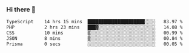 ### Hi there 🌱
<!--START_SECTION:waka-->

```txt
TypeScript    14 hrs 15 mins  █████████████████████░░░░   83.97 %
PHP           2 hrs 23 mins   ███▓░░░░░░░░░░░░░░░░░░░░░   14.08 %
CSS           10 mins         ▒░░░░░░░░░░░░░░░░░░░░░░░░   00.99 %
JSON          8 mins          ▒░░░░░░░░░░░░░░░░░░░░░░░░   00.84 %
Prisma        0 secs          ░░░░░░░░░░░░░░░░░░░░░░░░░   00.05 %
```

<!--END_SECTION:waka-->
<!--
**Dieg0raf/Dieg0raf** is a ✨ _special_ ✨ repository because its `README.md` (this file) appears on your GitHub profile.

Here are some ideas to get you started:

- 🔭 I’m currently working on ...
- 🌱 I’m currently learning ...
- 👯 I’m looking to collaborate on ...
- 🤔 I’m looking for help with ...
- 💬 Ask me about ...
- 📫 How to reach me: ...
- 😄 Pronouns: ...
- ⚡ Fun fact: ...
-->
